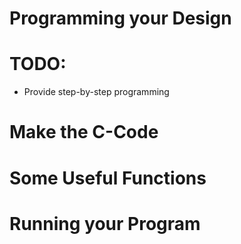 # Programming your Design

# TODO:
- Provide step-by-step programming

# Make the C-Code

# Some Useful Functions

# Running your Program

